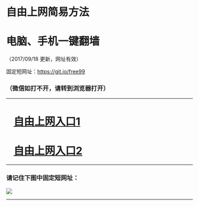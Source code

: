 ﻿# 自由上网简易方法

# 电脑、手机一键翻墙

（2017/09/18 更新，网址有效）

固定短网址：https://git.io/free99

### （微信如打不开，请转到浏览器打开）


***





# &nbsp;&nbsp; <a href="http://ft1054817109.fwq-tz1005.info/fwqtz01.html?t=091800118331 " target="_blank">自由上网入口1</a>
# &nbsp;&nbsp; <a href="http://ft1187215661.fwq-tz1006.info/fwqtz02.html?t=09180012774 " target="_blank">自由上网入口2</a>
***

### 请记住下图中固定短网址：

<img src="https://s3-us-west-2.amazonaws.com/fwq-1001/yjfq-20170905okok.png" /> 


***

